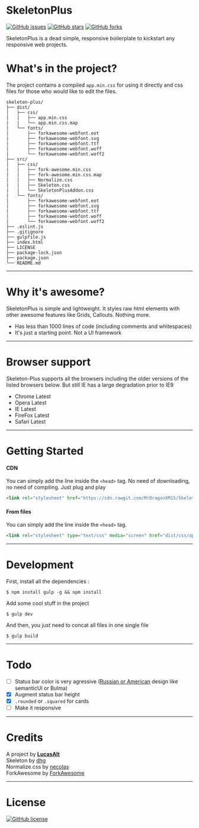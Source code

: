 # SkeletonPlus

[![GitHub issues](https://img.shields.io/github/issues/mrdragonxm15/SkeletonPlus.svg)](https://github.com/mrdragonxm15/SkeletonPlus/issues)
[![GitHub stars](https://img.shields.io/github/stars/mrdragonxm15/SkeletonPlus.svg)](https://github.com/mrdragonxm15/SkeletonPlus/stargazers)
[![GitHub forks](https://img.shields.io/github/forks/mrdragonxm15/SkeletonPlus.svg)](https://github.com/mrdragonxm15/SkeletonPlus/network)

SkeletonPlus is a dead simple, responsive boilerplate to kickstart any responsive web projects.

# What's in the project?

The project contains a compiled `app.min.css` for using it directly and css files for those who would like to edit the files.

```
skeleton-plus/
├── dist/
│   ├── css/
|   |   ├── app.min.css
|   |   └── app.min.css.map
|   └── fonts/
|       ├── forkawesome-webfont.eot
|       ├── forkawesome-webfont.svg
|       ├── forkawesome-webfont.ttf
|       ├── forkawesome-webfont.woff
|       └── forkawesome-webfont.woff2
├── src/
│   ├── css/
|   |   ├── fork-awesome.min.css
|   |   ├── fork-awesome.min.css.map
|   |   ├── Normalize.css
|   |   ├── Skeleton.css
|   |   └── SkeletonPlusAddon.css
|   └── fonts/
|       ├── forkawesome-webfont.eot
|       ├── forkawesome-webfont.svg
|       ├── forkawesome-webfont.ttf
|       ├── forkawesome-webfont.woff
|       └── forkawesome-webfont.woff2
├── .eslint.js
├── .gitignore
├── gulpfile.js
├── index.html
├── LICENSE
├── package-lock.json
├── package.json
└── README.md
```
---

# Why it's awesome?

SkeletonPlus is simple and lightweight. It styles raw html elements with other awesome features like Grids, Callouts. Nothing more.

* Has less than 1000 lines of code (including comments and whitespaces)
* It's just a starting point. Not a UI framework

---

# Browser support

Skeleton-Plus supports all the browsers including the older versions of the listed browsers below. But still IE has a large degradation prior to IE9

* Chrome Latest
* Opera Latest
* IE Latest
* FireFox Latest
* Safari Latest

---

# Getting Started

#### CDN

You can simply add the line inside the `<head>` tag. No need of downloading, no need of compiling. Just plug and play

```html
<link rel="stylesheet" href="https://cdn.rawgit.com/MrDragonXM15/SkeletonPlus/master/dist/css/app.min.css" type="text/css" />
```
#### From files

You can simply add the line inside the `<head>` tag.

```html
<link rel="stylesheet" type="text/css" media="screen" href="dist/css/app.css" />
```

---

# Development

First, install all the dependencies : 

```node
$ npm install gulp -g && npm install
```

Add some cool stuff in the project

```node
$ gulp dev
```

And then, you just need to concat all files in one single file

```node
$ gulp build
```

---

# Todo

* [ ] Status bar color is very agressive ([Russian or American](https://flatuicolors.com/) design like semanticUI or Bulma)
* [x] Augment status bar height
* [x] `.rounded` or `.squared` for cards
* [ ] Make it responsive

---

# Credits

A project by **[LucasAlt](https://lucasalt.fr)**<br>
Skeleton by [dhg](https://github.com/dhg/Skeleton)<br>
Normalize.css by [necolas](https://github.com/necolas/normalize.css/)<br>
ForkAwesome by [ForkAwesome](https://github.com/ForkAwesome)

---

# License
[![GitHub license](https://img.shields.io/badge/license-MIT-blue.svg)](https://raw.githubusercontent.com/mrdragonxm15/SkeletonPlus/master/LICENSE)

